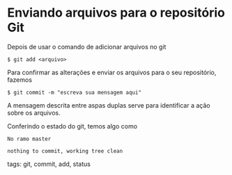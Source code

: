 # Enviando arquivos para o repositório Git

Depois de usar o comando de adicionar arquivos no git
```
$ git add <arquivo>
```
Para confirmar as alterações e enviar os arquivos para o seu repositório, fazemos
```
$ git commit -m "escreva sua mensagem aqui"
```
A mensagem descrita entre aspas duplas serve para identificar a ação sobre os arquivos.

Conferindo o estado do git, temos algo como
```
No ramo master

nothing to commit, working tree clean
```

tags: git, commit, add, status
